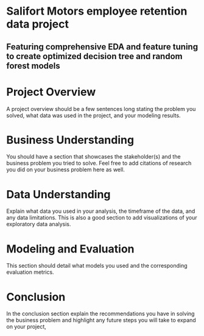 # Salifort Motors employee retention data project
## Featuring comprehensive EDA and feature tuning to create optimized decision tree and random forest models

# Project Overview

A project overview should be a few sentences long stating the problem you solved, what data was used in the project, and your modeling results. 

# Business Understanding 

You should have a section that showcases the stakeholder(s) and the business problem you tried to solve. Feel free to add citations of research you did on your business problem here as well. 

# Data Understanding 

Explain what data you used in your analysis, the timeframe of the data, and any data limitations. This is also a good section to add visualizations of your exploratory data analysis. 

# Modeling and Evaluation 

This section should detail what models you used and the corresponding evaluation metrics. 

# Conclusion

In the conclusion section explain the recommendations you have in solving the business problem and highlight any future steps you will take to expand on your project, 
